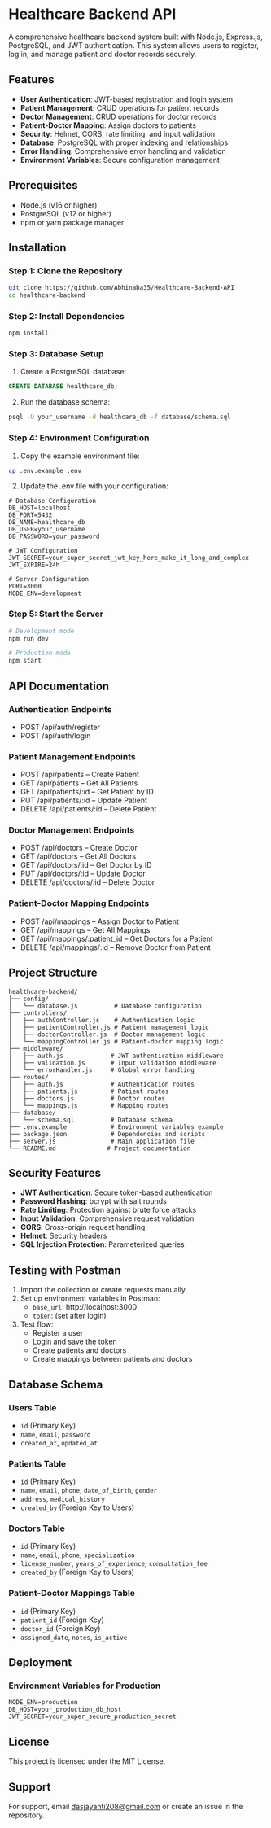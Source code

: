 # Healthcare Backend API

A comprehensive healthcare backend system built with Node.js, Express.js, PostgreSQL, and JWT authentication. This system allows users to register, log in, and manage patient and doctor records securely.

## Features

- **User Authentication**: JWT-based registration and login system
- **Patient Management**: CRUD operations for patient records
- **Doctor Management**: CRUD operations for doctor records
- **Patient-Doctor Mapping**: Assign doctors to patients
- **Security**: Helmet, CORS, rate limiting, and input validation
- **Database**: PostgreSQL with proper indexing and relationships
- **Error Handling**: Comprehensive error handling and validation
- **Environment Variables**: Secure configuration management

## Prerequisites

- Node.js (v16 or higher)
- PostgreSQL (v12 or higher)
- npm or yarn package manager

## Installation

### Step 1: Clone the Repository
```bash
git clone https://github.com/Abhinaba35/Healthcare-Backend-API
cd healthcare-backend
```

### Step 2: Install Dependencies
```bash
npm install
```

### Step 3: Database Setup
1. Create a PostgreSQL database:
```sql
CREATE DATABASE healthcare_db;
```

2. Run the database schema:
```bash
psql -U your_username -d healthcare_db -f database/schema.sql
```

### Step 4: Environment Configuration
1. Copy the example environment file:
```bash
cp .env.example .env
```

2. Update the .env file with your configuration:
```env
# Database Configuration
DB_HOST=localhost
DB_PORT=5432
DB_NAME=healthcare_db
DB_USER=your_username
DB_PASSWORD=your_password

# JWT Configuration
JWT_SECRET=your_super_secret_jwt_key_here_make_it_long_and_complex
JWT_EXPIRE=24h

# Server Configuration
PORT=3000
NODE_ENV=development
```

### Step 5: Start the Server
```bash
# Development mode
npm run dev

# Production mode
npm start
```

## API Documentation

### Authentication Endpoints
- POST /api/auth/register
- POST /api/auth/login

### Patient Management Endpoints
- POST /api/patients – Create Patient
- GET /api/patients – Get All Patients
- GET /api/patients/:id – Get Patient by ID
- PUT /api/patients/:id – Update Patient
- DELETE /api/patients/:id – Delete Patient

### Doctor Management Endpoints
- POST /api/doctors – Create Doctor
- GET /api/doctors – Get All Doctors
- GET /api/doctors/:id – Get Doctor by ID
- PUT /api/doctors/:id – Update Doctor
- DELETE /api/doctors/:id – Delete Doctor

### Patient-Doctor Mapping Endpoints
- POST /api/mappings – Assign Doctor to Patient
- GET /api/mappings – Get All Mappings
- GET /api/mappings/:patient_id – Get Doctors for a Patient
- DELETE /api/mappings/:id – Remove Doctor from Patient

## Project Structure

```
healthcare-backend/
├── config/
│   └── database.js          # Database configuration
├── controllers/
│   ├── authController.js    # Authentication logic
│   ├── patientController.js # Patient management logic
│   ├── doctorController.js  # Doctor management logic
│   └── mappingController.js # Patient-doctor mapping logic
├── middleware/
│   ├── auth.js             # JWT authentication middleware
│   ├── validation.js       # Input validation middleware
│   └── errorHandler.js     # Global error handling
├── routes/
│   ├── auth.js             # Authentication routes
│   ├── patients.js         # Patient routes
│   ├── doctors.js          # Doctor routes
│   └── mappings.js         # Mapping routes
├── database/
│   └── schema.sql          # Database schema
├── .env.example            # Environment variables example
├── package.json            # Dependencies and scripts
├── server.js               # Main application file
└── README.md              # Project documentation
```

## Security Features

- **JWT Authentication**: Secure token-based authentication
- **Password Hashing**: bcrypt with salt rounds
- **Rate Limiting**: Protection against brute force attacks
- **Input Validation**: Comprehensive request validation
- **CORS**: Cross-origin request handling
- **Helmet**: Security headers
- **SQL Injection Protection**: Parameterized queries

## Testing with Postman

1. Import the collection or create requests manually
2. Set up environment variables in Postman:
   - `base_url`: http://localhost:3000
   - `token`: (set after login)
3. Test flow:
   - Register a user
   - Login and save the token
   - Create patients and doctors
   - Create mappings between patients and doctors

## Database Schema

### Users Table
- `id` (Primary Key)
- `name`, `email`, `password`
- `created_at`, `updated_at`

### Patients Table
- `id` (Primary Key)
- `name`, `email`, `phone`, `date_of_birth`, `gender`
- `address`, `medical_history`
- `created_by` (Foreign Key to Users)

### Doctors Table
- `id` (Primary Key)
- `name`, `email`, `phone`, `specialization`
- `license_number`, `years_of_experience`, `consultation_fee`
- `created_by` (Foreign Key to Users)

### Patient-Doctor Mappings Table
- `id` (Primary Key)
- `patient_id` (Foreign Key)
- `doctor_id` (Foreign Key)
- `assigned_date`, `notes`, `is_active`

## Deployment

### Environment Variables for Production
```env
NODE_ENV=production
DB_HOST=your_production_db_host
JWT_SECRET=your_super_secure_production_secret
```

## License

This project is licensed under the MIT License.

## Support

For support, email dasjayanti208@gmail.com or create an issue in the repository.